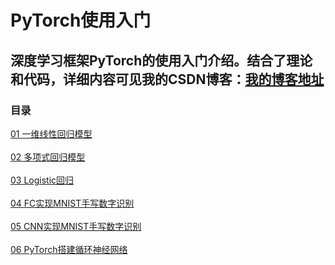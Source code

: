PyTorch使用入门
============

深度学习框架PyTorch的使用入门介绍。结合了理论和代码，详细内容可见我的CSDN博客：[我的博客地址](https://blog.csdn.net/out_of_memory_error)
-----------------------------------------------------------------------

### 目录

[01 一维线性回归模型](https://github.com/Luyu-Liam/PyTorch_Primer/tree/master/PyTorch_Primer/01LinearRegression)
<br></br>
[02 多项式回归模型](https://github.com/Luyu-Liam/PyTorch_Primer/tree/master/PyTorch_Primer/02PolyRegression)
<br></br>
[03 Logistic回归](https://github.com/Luyu-Liam/PyTorch_Primer/tree/master/PyTorch_Primer/03Logistic)
<br></br>
[04 FC实现MNIST手写数字识别](https://github.com/Luyu-Liam/PyTorch_Primer/tree/master/PyTorch_Primer/04FConMNIST)
<br></br>
[05 CNN实现MNIST手写数字识别](https://github.com/Luyu-Liam/PyTorch_Primer/tree/master/PyTorch_Primer/05CNNonMNIST)
<br></br>
[06 PyTorch搭建循环神经网络](https://github.com/Luyu-Liam/PyTorch_Primer/tree/master/PyTorch_Primer/06RNN_demo)
